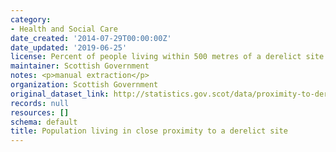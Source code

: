 ```yaml
---
category:
- Health and Social Care
date_created: '2014-07-29T00:00:00Z'
date_updated: '2019-06-25'
license: Percent of people living within 500 metres of a derelict site.
maintainer: Scottish Government
notes: <p>manual extraction</p>
organization: Scottish Government
original_dataset_link: http://statistics.gov.scot/data/proximity-to-derelict-site
records: null
resources: []
schema: default
title: Population living in close proximity to a derelict site
---
```

